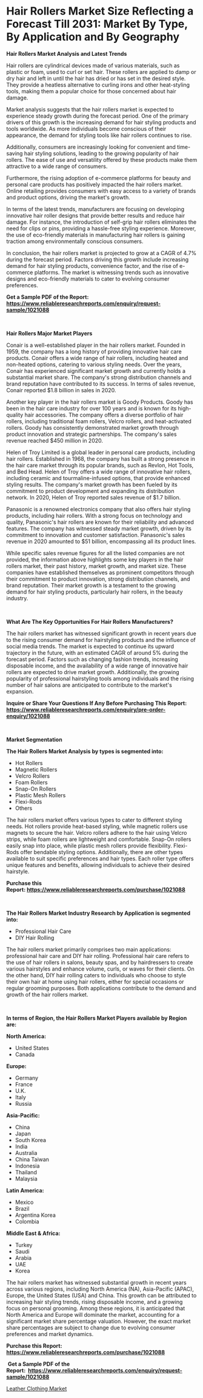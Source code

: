<p><h1>Hair Rollers Market Size Reflecting a Forecast Till 2031: Market By Type, By Application and By Geography</h1></p><p><strong>Hair Rollers Market Analysis and Latest Trends</strong></p>
<p><p>Hair rollers are cylindrical devices made of various materials, such as plastic or foam, used to curl or set hair. These rollers are applied to damp or dry hair and left in until the hair has dried or has set in the desired style. They provide a heatless alternative to curling irons and other heat-styling tools, making them a popular choice for those concerned about hair damage.</p><p>Market analysis suggests that the hair rollers market is expected to experience steady growth during the forecast period. One of the primary drivers of this growth is the increasing demand for hair styling products and tools worldwide. As more individuals become conscious of their appearance, the demand for styling tools like hair rollers continues to rise.</p><p>Additionally, consumers are increasingly looking for convenient and time-saving hair styling solutions, leading to the growing popularity of hair rollers. The ease of use and versatility offered by these products make them attractive to a wide range of consumers.</p><p>Furthermore, the rising adoption of e-commerce platforms for beauty and personal care products has positively impacted the hair rollers market. Online retailing provides consumers with easy access to a variety of brands and product options, driving the market's growth.</p><p>In terms of the latest trends, manufacturers are focusing on developing innovative hair roller designs that provide better results and reduce hair damage. For instance, the introduction of self-grip hair rollers eliminates the need for clips or pins, providing a hassle-free styling experience. Moreover, the use of eco-friendly materials in manufacturing hair rollers is gaining traction among environmentally conscious consumers.</p><p>In conclusion, the hair rollers market is projected to grow at a CAGR of 4.7% during the forecast period. Factors driving this growth include increasing demand for hair styling products, convenience factor, and the rise of e-commerce platforms. The market is witnessing trends such as innovative designs and eco-friendly materials to cater to evolving consumer preferences.</p></p>
<p><strong>Get a Sample PDF of the Report:&nbsp; <a href="https://www.reliableresearchreports.com/enquiry/request-sample/1021088">https://www.reliableresearchreports.com/enquiry/request-sample/1021088</a></strong></p>
<p>&nbsp;</p>
<p><strong>Hair Rollers Major Market Players</strong></p>
<p><p>Conair is a well-established player in the hair rollers market. Founded in 1959, the company has a long history of providing innovative hair care products. Conair offers a wide range of hair rollers, including heated and non-heated options, catering to various styling needs. Over the years, Conair has experienced significant market growth and currently holds a substantial market share. The company's strong distribution channels and brand reputation have contributed to its success. In terms of sales revenue, Conair reported $1.8 billion in sales in 2020.</p><p>Another key player in the hair rollers market is Goody Products. Goody has been in the hair care industry for over 100 years and is known for its high-quality hair accessories. The company offers a diverse portfolio of hair rollers, including traditional foam rollers, Velcro rollers, and heat-activated rollers. Goody has consistently demonstrated market growth through product innovation and strategic partnerships. The company's sales revenue reached $450 million in 2020.</p><p>Helen of Troy Limited is a global leader in personal care products, including hair rollers. Established in 1968, the company has built a strong presence in the hair care market through its popular brands, such as Revlon, Hot Tools, and Bed Head. Helen of Troy offers a wide range of innovative hair rollers, including ceramic and tourmaline-infused options, that provide enhanced styling results. The company's market growth has been fueled by its commitment to product development and expanding its distribution network. In 2020, Helen of Troy reported sales revenue of $1.7 billion.</p><p>Panasonic is a renowned electronics company that also offers hair styling products, including hair rollers. With a strong focus on technology and quality, Panasonic's hair rollers are known for their reliability and advanced features. The company has witnessed steady market growth, driven by its commitment to innovation and customer satisfaction. Panasonic's sales revenue in 2020 amounted to $51 billion, encompassing all its product lines.</p><p>While specific sales revenue figures for all the listed companies are not provided, the information above highlights some key players in the hair rollers market, their past history, market growth, and market size. These companies have established themselves as prominent competitors through their commitment to product innovation, strong distribution channels, and brand reputation. Their market growth is a testament to the growing demand for hair styling products, particularly hair rollers, in the beauty industry.</p></p>
<p>&nbsp;</p>
<p><strong>What Are The Key Opportunities For Hair Rollers Manufacturers?</strong></p>
<p><p>The hair rollers market has witnessed significant growth in recent years due to the rising consumer demand for hairstyling products and the influence of social media trends. The market is expected to continue its upward trajectory in the future, with an estimated CAGR of around 5% during the forecast period. Factors such as changing fashion trends, increasing disposable income, and the availability of a wide range of innovative hair rollers are expected to drive market growth. Additionally, the growing popularity of professional hairstyling tools among individuals and the rising number of hair salons are anticipated to contribute to the market's expansion.</p></p>
<p><strong>Inquire or Share Your Questions If Any Before Purchasing This Report: <a href="https://www.reliableresearchreports.com/enquiry/pre-order-enquiry/1021088">https://www.reliableresearchreports.com/enquiry/pre-order-enquiry/1021088</a></strong></p>
<p>&nbsp;</p>
<p><strong>Market Segmentation</strong></p>
<p><strong>The Hair Rollers Market Analysis by types is segmented into:</strong></p>
<p><ul><li>Hot Rollers</li><li>Magnetic Rollers</li><li>Velcro Rollers</li><li>Foam Rollers</li><li>Snap-On Rollers</li><li>Plastic Mesh Rollers</li><li>Flexi-Rods</li><li>Others</li></ul></p>
<p><p>The hair rollers market offers various types to cater to different styling needs. Hot rollers provide heat-based styling, while magnetic rollers use magnets to secure the hair. Velcro rollers adhere to the hair using Velcro strips, while foam rollers are lightweight and comfortable. Snap-On rollers easily snap into place, while plastic mesh rollers provide flexibility. Flexi-Rods offer bendable styling options. Additionally, there are other types available to suit specific preferences and hair types. Each roller type offers unique features and benefits, allowing individuals to achieve their desired hairstyle.</p></p>
<p><strong>Purchase this Report:&nbsp;<a href="https://www.reliableresearchreports.com/purchase/1021088">https://www.reliableresearchreports.com/purchase/1021088</a></strong></p>
<p>&nbsp;</p>
<p><strong>The Hair Rollers Market Industry Research by Application is segmented into:</strong></p>
<p><ul><li>Professional Hair Care</li><li>DIY Hair Rolling</li></ul></p>
<p><p>The hair rollers market primarily comprises two main applications: professional hair care and DIY hair rolling. Professional hair care refers to the use of hair rollers in salons, beauty spas, and by hairdressers to create various hairstyles and enhance volume, curls, or waves for their clients. On the other hand, DIY hair rolling caters to individuals who choose to style their own hair at home using hair rollers, either for special occasions or regular grooming purposes. Both applications contribute to the demand and growth of the hair rollers market.</p></p>
<p>&nbsp;</p>
<p><strong>In terms of Region, the Hair Rollers Market Players available by Region are:</strong></p>
<p>
    <p> <strong> North America: </strong>
        <ul>
            <li>United States</li>
            <li>Canada</li>
        </ul>
        </p> 
    <p> <strong> Europe: </strong>
        <ul>
            <li>Germany</li>
            <li>France</li>
            <li>U.K.</li>
            <li>Italy</li>
            <li>Russia</li>
        </ul>
        </p> 
    <p> <strong> Asia-Pacific: </strong>
        <ul>
            <li>China</li>
            <li>Japan</li>
            <li>South Korea</li>
            <li>India</li>
            <li>Australia</li>
            <li>China Taiwan</li>
            <li>Indonesia</li>
            <li>Thailand</li>
            <li>Malaysia</li>
        </ul>
        </p> 
    <p> <strong> Latin America: </strong>
        <ul>
            <li>Mexico</li>
            <li>Brazil</li>
            <li>Argentina Korea</li>
            <li>Colombia</li>
        </ul>
        </p> 
    <p> <strong> Middle East & Africa: </strong>
        <ul>
            <li>Turkey</li>
            <li>Saudi</li>
            <li>Arabia</li>
            <li>UAE</li>
            <li>Korea</li>
        </ul>
    </p>
    </p>
<p><p>The hair rollers market has witnessed substantial growth in recent years across various regions, including North America (NA), Asia-Pacific (APAC), Europe, the United States (USA) and China. This growth can be attributed to increasing hair styling trends, rising disposable income, and a growing focus on personal grooming. Among these regions, it is anticipated that North America and Europe will dominate the market, accounting for a significant market share percentage valuation. However, the exact market share percentages are subject to change due to evolving consumer preferences and market dynamics.</p></p>
<p><strong>Purchase this Report: <a href="https://www.reliableresearchreports.com/purchase/1021088">https://www.reliableresearchreports.com/purchase/1021088</a></strong></p>
<p>&nbsp;<strong>Get a Sample PDF of the Report:&nbsp;&nbsp;<a href="https://www.reliableresearchreports.com/enquiry/request-sample/1021088">https://www.reliableresearchreports.com/enquiry/request-sample/1021088</a></strong></p>
<p><strong></strong></p>
<p><p><a href="https://github.com/juniordelafrance/Market-Research-Report-List-1/blob/main/leather-clothing-market.md">Leather Clothing Market</a></p></p>